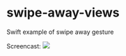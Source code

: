 # swipe-away-views

Swift example of swipe away gesture

Screencast:
<img src="https://cloud.githubusercontent.com/assets/10542894/6979398/6720faa2-d9e3-11e4-9d36-eda8f21b77e1.gif" />
